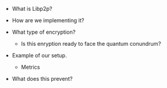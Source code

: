 - What is Libp2p?

- How are we implementing it? 

- What type of encryption?
  - Is this enryption ready to face the quantum conundrum? 

- Example of our setup.
  - Metrics

- What does this prevent?
